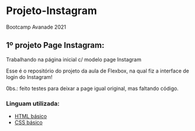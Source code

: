 # Projeto-Instagram
 Bootcamp Avanade 2021

## 1º projeto Page Instagram:

Trabalhando na página inicial c/ modelo page Instagram

Esse é o repositório do projeto da aula de Flexbox, na qual fiz a interface de login do Instagram! 

0bs.: feito testes para deixar a page igual original, mas faltando código.

### Linguam utilizada:

* [HTML básico](https://www.w3schools.com/html/)
* [CSS básico](https://developer.mozilla.org/pt-BR/docs/Web/CSS)